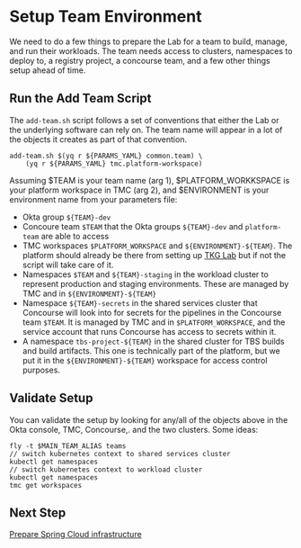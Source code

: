 # Setup Team Environment

We need to do a few things to prepare the Lab for a team to build, manage, and
run their workloads. The team needs access to clusters, namespaces to deploy 
to, a registry project, a concourse team, and a few other things setup ahead
of time.

## Run the Add Team Script

The `add-team.sh` script follows a set of conventions that either the Lab 
or the underlying software can rely on. The team name will appear in a lot
of the objects it creates as part of that convention.

```
add-team.sh $(yq r ${PARAMS_YAML} common.team) \
    (yq r ${PARAMS_YAML} tmc.platform-workspace)
```
Assuming $TEAM is your team name (arg 1), $PLATFORM_WORKKSPACE is your
platform workspace in TMC (arg 2), and $ENVIRONMENT is your environment 
name from your parameters file:

* Okta group `${TEAM}-dev`
* Concoure team `$TEAM` that the Okta groups `${TEAM}-dev` and `platform-team`
  are able to access
* TMC workspaces `$PLATFORM_WORKSPACE` and `${ENVIRONMENT}-${TEAM}`. The platform
  should already be there from setting up [TKG Lab](https://github.com/Tanzu-Solutions-Engineering/tkg-lab)
  but if not the script will take care of it.
* Namespaces `$TEAM` and `${TEAM}-staging` in the workload cluster to represent
  production and staging environments. These are managed by TMC and in `${ENVIRONMENT}-${TEAM}`
* Namespace `${TEAM}-secrets` in the shared services cluster that Concourse 
  will look into for secrets for the pipelines in the Concourse team `$TEAM`. 
  It is managed by TMC and in `$PLATFORM_WORKSPACE`, and the service account that
  runs Concourse has access to secrets within it.
* A namespace `tbs-project-${TEAM}` in the shared cluster for TBS builds and
  build artifacts. This one is technically part of the platform, but we put it
  in the `${ENVIRONMENT}-${TEAM}` workspace for access control purposes.

## Validate Setup

You can validate the setup by looking for any/all of the objects above in the
Okta console, TMC, Concourse,. and the two clusters. Some ideas:

```
fly -t $MAIN_TEAM_ALIAS teams
// switch kubernetes context to shared services cluster
kubectl get namespaces
// switch kubernetes context to workload cluster
kubectl get namespaces
tmc get workspaces
```

## Next Step

[Prepare Spring Cloud infrastructure](05-prepare-spring-cloud-infra.md)
